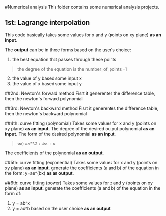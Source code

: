 #Numerical analysis
This folder contains some numerical analysis projects.

## 1st: Lagrange interpolation

This code basically takes some values for x and y (points on xy plane) **as an input**.

The **output** can be in three forms based on the user's choice:
1. the best equation that passes through these points
> the degree of the equation is the number_of_points -1
2. the value of y based some input x
3. the value of x based some input y

##2nd: Newton's forward method
Fisrt it generentes the difference table, then the newton's forward polynomial

##3rd: Newton's backward method
Fisrt it generentes the difference table, then the newton's backward polynomial

##4th: curve fitting (polynomial)
Takes some values for x and y (points on xy plane) **as an input**.
The degree of the desired output polynomial **as an input**.
The form of the desired polynomial **as an input**.
  > ex) a*x**2 + b*x + c

The coefficients of the polynomial **as an output**.

##5th: curve fitting (exponential)
Takes some values for x and y (points on xy plane) **as an input**.
generate the coefficients (a and b) of the equation in the form: y=ae^(bx) **as an output**.

##6th: curve fitting (power)
Takes some values for x and y (points on xy plane) **as an input**.
generate the coefficients (a and b) of the equation in the form of:
1. y = ab^x
2. y = ax^b
based on the user choice
**as an output**
